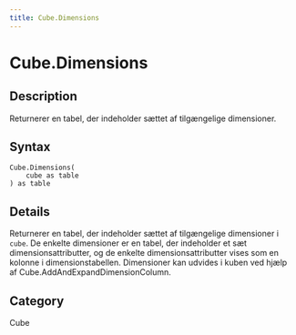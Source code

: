```yaml
---
title: Cube.Dimensions
---
```


# Cube.Dimensions


## Description

Returnerer en tabel, der indeholder sættet af tilgængelige dimensioner.


## Syntax

```powerquery
Cube.Dimensions(
    cube as table
) as table
```


## Details

Returnerer en tabel, der indeholder sættet af tilgængelige dimensioner i <code>cube</code>. De enkelte dimensioner er en tabel, der indeholder et sæt dimensionsattributter, og de enkelte dimensionsattributter vises som en kolonne i dimensionstabellen. Dimensioner kan udvides i kuben ved hjælp af Cube.AddAndExpandDimensionColumn. 



## Category
Cube

